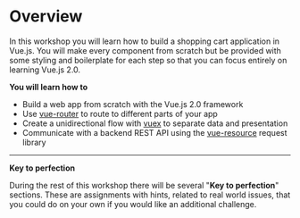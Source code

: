 # Overview

In this workshop you will learn how to build a shopping cart application in
Vue.js. You will make every component from scratch but be provided with some styling and boilerplate for each step so that you can focus entirely on learning Vue.js 2.0.

**You will learn how to**
 * Build a web app from scratch with the Vue.js 2.0 framework
 * Use [vue-router](https://github.com/vuejs/vue-router) to route to different parts of your app
 * Create a unidirectional flow with [vuex](https://github.com/vuejs/vuex) to separate data and presentation
 * Communicate with a backend REST API using the [vue-resource](https://github.com/vuejs/vue-resource) request library

---

**Key to perfection**

During the rest of this workshop there will be several "**Key to perfection**" sections.
These are assignments with hints, related to real world issues, that you could do on your own
if you would like an additional challenge.
